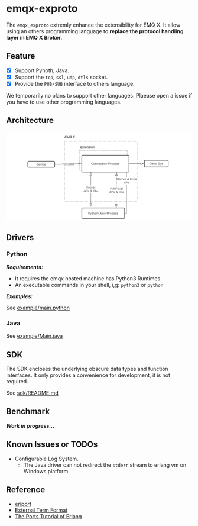 # emqx-exproto

The `emqx_exproto` extremly enhance the extensibility for EMQ X. It allow using an others programming language to **replace the protocol handling layer in EMQ X Broker**.

## Feature

- [x] Support Pyhoth, Java.
- [x] Support the `tcp`, `ssl`, `udp`, `dtls` socket.
- [x] Provide the `PUB/SUB` interface to others language.

We temporarily no plans to support other languages. Plaease open a issue if you have to use other programming languages.

## Architecture

![EMQ X ExProto Arch](./docs/images/exproto-arch.jpg)

## Drivers

### Python

***Requirements:***

- It requires the emqx hosted machine has Python3 Runtimes
- An executable commands in your shell, i,g: `python3` or `python`

***Examples:***

See [example/main.python](https://github.com/emqx/emqx-exproto/blob/master/example/main.py)

### Java

See [example/Main.java](https://github.com/emqx/emqx-exproto/blob/master/example/Main.java)


## SDK

The SDK encloses the underlying obscure data types and function interfaces. It only provides a convenience for development, it is not required.

See [sdk/README.md](https://github.com/emqx/emqx-exproto/blob/master/sdk/README.md)


## Benchmark

***Work in progress...***


## Known Issues or TODOs

- Configurable Log System.
    * The Java driver can not redirect the `stderr` stream to erlang vm on Windows platform

## Reference

- [erlport](https://github.com/hdima/erlport)
- [External Term Format](http://erlang.org/doc/apps/erts/erl_ext_dist.html)
- [The Ports Tutorial of Erlang](http://erlang.org/doc/tutorial/c_port.html)

